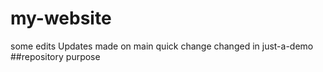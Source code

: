 # my-website

some edits
Updates made on main
quick change
changed in just-a-demo
##repository purpose
